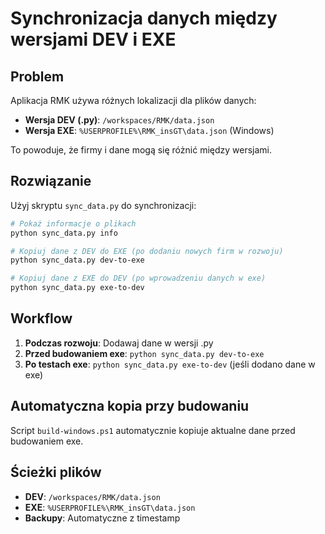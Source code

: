 # Synchronizacja danych między wersjami DEV i EXE

## Problem
Aplikacja RMK używa różnych lokalizacji dla plików danych:
- **Wersja DEV (.py)**: `/workspaces/RMK/data.json` 
- **Wersja EXE**: `%USERPROFILE%\RMK_insGT\data.json` (Windows)

To powoduje, że firmy i dane mogą się różnić między wersjami.

## Rozwiązanie
Użyj skryptu `sync_data.py` do synchronizacji:

```bash
# Pokaż informacje o plikach
python sync_data.py info

# Kopiuj dane z DEV do EXE (po dodaniu nowych firm w rozwoju)
python sync_data.py dev-to-exe

# Kopiuj dane z EXE do DEV (po wprowadzeniu danych w exe)
python sync_data.py exe-to-dev
```

## Workflow
1. **Podczas rozwoju**: Dodawaj dane w wersji .py
2. **Przed budowaniem exe**: `python sync_data.py dev-to-exe`
3. **Po testach exe**: `python sync_data.py exe-to-dev` (jeśli dodano dane w exe)

## Automatyczna kopia przy budowaniu
Script `build-windows.ps1` automatycznie kopiuje aktualne dane przed budowaniem exe.

## Ścieżki plików
- **DEV**: `/workspaces/RMK/data.json`
- **EXE**: `%USERPROFILE%\RMK_insGT\data.json`
- **Backupy**: Automatyczne z timestamp
